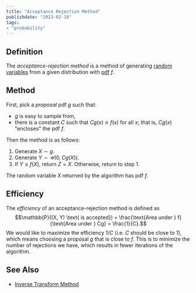 ```yaml
---
title: "Acceptance Rejection Method"
publishdate: "2023-02-18"
tags:
- "probability"
---
```


## Definition
The *acceptance-rejection method* is a method of generating [random variables](statistics/random-variable.md) from a given distribution with [pdf](statistics/probability-density-function.md) $f$.

## Method
First, pick a *proposal* pdf $g$ such that:
- $g$ is easy to sample from,
- there is a constant $C$ such that $Cg(x) \geq f(x)$ for all $x$; that is, $Cg(x)$ "encloses" the pdf $f$.

Then the method is as follows:
1. Generate $X \sim g$.
2. Generate $Y \sim \mathcal{U}(0, Cg(X))$.
3. If $Y \leq f(X)$, return $Z = X$. Otherwise, return to step 1.

The random variable $X$ returned by the algorithm has pdf $f$.

## Efficiency
The *efficiency* of an acceptance-rejection method is defined as
$$\mathbb{P}((X, Y) \text{ is accepted}) = \frac{\text{Area under } f}{\text{Area under } Cg} = \frac{1}{C}.$$
We would like to maximize the efficiency $1/C$ (i.e. $C$ should be close to $1$), which means choosing a proposal $g$ that is close to $f$. This is to minimize the number of rejections we have, which results in fewer iterations of the algorithm.

## See Also
- [Inverse Transform Method](statistics/inverse-transform-method.md)
